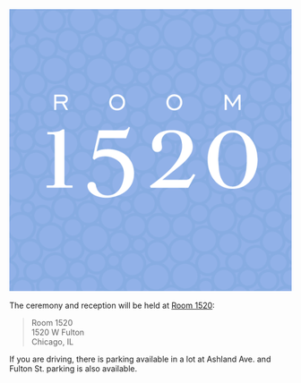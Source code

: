 <div class="topimage"><img src ="/images/1520.png" id="room1520"></img></div>

The ceremony and reception will be held at [Room
1520](https://www.room1520.com/):

> Room 1520  
> 1520 W Fulton  
> Chicago, IL  

<!-- Transportation will be available to and from the venue with service to -->
<!-- the Crowne Plaza hotel.   -->

If you are driving, there is parking available in a lot at Ashland
Ave. and Fulton St. parking is also available.
